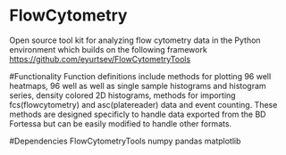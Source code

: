 # FlowCytometry
Open source tool kit for analyzing flow cytometry data in the Python environment which builds on the following framework https://github.com/eyurtsev/FlowCytometryTools

#Functionality 
Function definitions include methods for plotting 96 well heatmaps, 96 well as well as single sample histograms and histogram series, density colored 2D histograms, methods for importing fcs(flowcytometry) and asc(platereader) data and event counting. These methods are designed specificly to handle data exported from the BD Fortessa but can be easily modified to handle other formats.

#Dependencies
FlowCytometryTools
numpy
pandas
matplotlib
